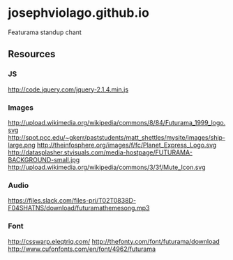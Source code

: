 josephviolago.github.io
==================

Featurama standup chant

## Resources

### JS
http://code.jquery.com/jquery-2.1.4.min.js

### Images
http://upload.wikimedia.org/wikipedia/commons/8/84/Futurama_1999_logo.svg
http://spot.pcc.edu/~gkerr/paststudents/matt_shettles/mysite/images/ship-large.png
http://theinfosphere.org/images/f/fc/Planet_Express_Logo.svg
http://datasplasher.stvisuals.com/media-hostpage/FUTURAMA-BACKGROUND-small.jpg
http://upload.wikimedia.org/wikipedia/commons/3/3f/Mute_Icon.svg

### Audio
https://files.slack.com/files-pri/T02T0838D-F04SHATNS/download/futuramathemesong.mp3

### Font
http://csswarp.eleqtriq.com/
http://thefonty.com/font/futurama/download
http://www.cufonfonts.com/en/font/4962/futurama
